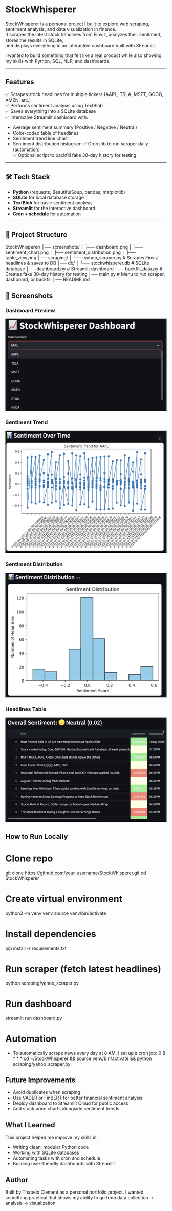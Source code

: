 # StockWhisperer

StockWhisperer is a personal project I built to explore web scraping, sentiment analysis, and data visualization in finance.  
It scrapes the latest stock headlines from Finviz, analyzes their sentiment, stores the results in SQLite,  
and displays everything in an interactive dashboard built with Streamlit.

I wanted to build something that felt like a real product while also showing my skills with Python, SQL, NLP, and dashboards.

---

## Features

✅ Scrapes stock headlines for multiple tickers (AAPL, TSLA, MSFT, GOOG, AMZN, etc.)  
✅ Performs sentiment analysis using TextBlob  
✅ Saves everything into a SQLite database  
✅ Interactive Streamlit dashboard with:
   - Average sentiment summary (Positive / Negative / Neutral)
   - Color-coded table of headlines
   - Sentiment trend line chart
   - Sentiment distribution histogram
✅ Cron job to run scraper daily (automation)  
✅ Optional script to backfill fake 30-day history for testing

---

## 🛠 Tech Stack

- **Python** (requests, BeautifulSoup, pandas, matplotlib)
- **SQLite** for local database storage
- **TextBlob** for basic sentiment analysis
- **Streamlit** for the interactive dashboard
- **Cron + schedule** for automation

---

## 📂 Project Structure

StockWhisperer/
│── screenshots/
│   ├── dashboard.png
│   ├── sentiment_chart.png
│   ├── sentiment_distribution.png
│   ├── table_view.png
│── scraping/
│ └── yahoo_scraper.py # Scrapes Finviz headlines & saves to DB
│── db/
│ └── stockwhisperer.db # SQLite database
│── dashboard.py # Streamlit dashboard
│── backfill_data.py # Creates fake 30-day history for testing
│── main.py # Menu to run scraper, dashboard, or backfill
│── README.md


## 📸 Screenshots

### Dashboard Preview
![Dashboard Screenshot](./screenshots/dashboard.png)

### Sentiment Trend
![Sentiment Chart](./screenshots/sentiment_chart.png)

### Sentiment Distribution
![Sentiment Chart](./screenshots/sentiment_distribution.png)

### Headlines Table
![Table View](./screenshots/table_view.png)

## How to Run Locally

# Clone repo
git clone https://github.com/your-username/StockWhisperer.git
cd StockWhisperer

# Create virtual environment
python3 -m venv venv
source venv/bin/activate

# Install dependencies
pip install -r requirements.txt

# Run scraper (fetch latest headlines)
python scraping/yahoo_scraper.py

# Run dashboard
streamlit run dashboard.py

# Automation
- To automatically scrape news every day at 8 AM, I set up a cron job:
0 8 * * * cd ~/StockWhisperer && source venv/bin/activate && python scraping/yahoo_scraper.py

## Future Improvements
- Avoid duplicates when scraping
- Use VADER or FinBERT for better financial sentiment analysis
- Deploy dashboard to Streamlit Cloud for public access
- Add stock price charts alongside sentiment trends

## What I Learned
This project helped me improve my skills in:

- Writing clean, modular Python code
- Working with SQLite databases
- Automating tasks with cron and schedule
- Building user-friendly dashboards with Streamlit

## Author
Built by Thapelo Clement as a personal portfolio project. 
I wanted something practical that shows my ability to go from data collection -> analysis -> visualization.
